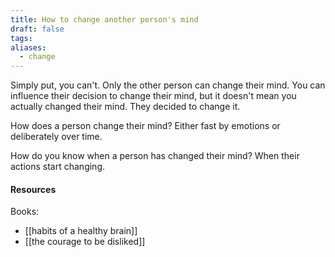 ```yaml
---
title: How to change another person's mind
draft: false
tags: 
aliases:
  - change
---
```

Simply put, you can't. Only the other person can change their mind. You can influence their decision to change their mind, but it doesn't mean you actually changed their mind. They decided to change it.

How does a person change their mind? Either fast by emotions or deliberately over time.

How do you know when a person has changed their mind? When their actions start changing.

#### Resources
Books:
- [[habits of a healthy brain]] 
- [[the courage to be disliked]]